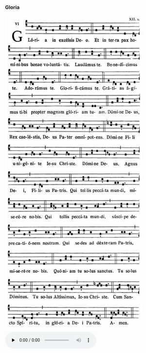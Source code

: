 ### Gloria

![](images/mass-vii-gloria.jpg)

<audio src="https://storage.googleapis.com/kyriale/djc_07_gloria_mp3_1.mp3" preload="none" controls="controls"></audio>
